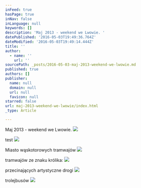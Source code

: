 ```yaml
---
inFeed: true
hasPage: true
inNav: false
inLanguage: null
keywords: []
description: 'Maj 2013 - weekend we Lwowie. '
datePublished: '2016-05-03T19:49:36.764Z'
dateModified: '2016-05-03T19:49:14.444Z'
title: ''
author:
  - name: ''
    url: ''
sourcePath: _posts/2016-05-03-maj-2013-weekend-we-lwowie.md
published: true
authors: []
publisher:
  name: null
  domain: null
  url: null
  favicon: null
starred: false
url: maj-2013-weekend-we-lwowie/index.html
_type: Article

---
```

Maj 2013 - weekend we Lwowie. ![](https://s3-us-west-2.amazonaws.com/the-grid-img/p/d3c6db31ce2ae789d3c0e022540cda58d9ac1777.jpg)

test
![](https://the-grid-user-content.s3-us-west-2.amazonaws.com/c6f69ae3-dcb8-438d-a8ce-6cce717893be.jpg)

Miasto wąskotorowych tramwajów
![](https://the-grid-user-content.s3-us-west-2.amazonaws.com/7a35a2d1-94bb-4ed8-a5f0-e42d9447730f.jpg)

tramwajów ze znaku królika:
![](https://the-grid-user-content.s3-us-west-2.amazonaws.com/b6e396c6-ac84-464f-9657-71cd040b4760.jpg)

przecinających artystyczne drogi
![](https://the-grid-user-content.s3-us-west-2.amazonaws.com/346b8911-1da7-4fbe-841b-70cefbbdd759.jpg)

trolejbusów
![](https://the-grid-user-content.s3-us-west-2.amazonaws.com/8c6dada0-0751-4ac1-a49d-2a0f0586a6a4.jpg)